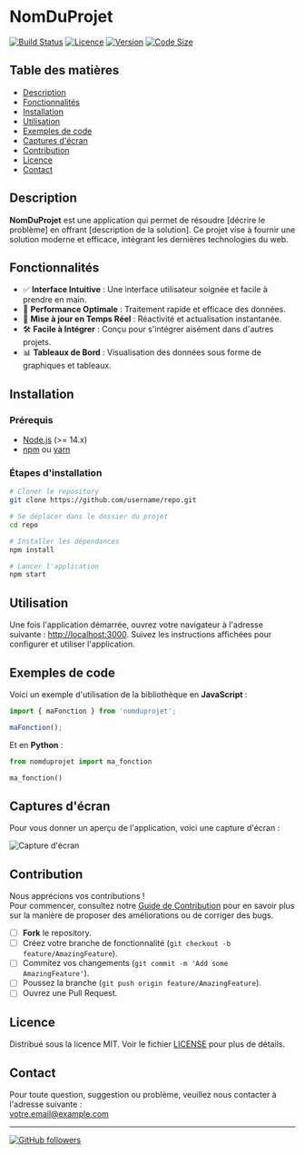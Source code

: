 # NomDuProjet

[![Build Status](https://img.shields.io/badge/build-passing-brightgreen)](https://github.com/username/repo)  [![Licence](https://img.shields.io/badge/licence-MIT-blue)](LICENSE)  [![Version](https://img.shields.io/badge/version-1.0.0-blue)](https://github.com/username/repo/releases)  [![Code Size](https://img.shields.io/github/languages/code-size/username/repo)](https://github.com/username/repo)

## Table des matières
- [Description](#description)
- [Fonctionnalités](#fonctionnalités)
- [Installation](#installation)
- [Utilisation](#utilisation)
- [Exemples de code](#exemples-de-code)
- [Captures d'écran](#captures-décran)
- [Contribution](#contribution)
- [Licence](#licence)
- [Contact](#contact)

## Description

**NomDuProjet** est une application qui permet de résoudre [décrire le problème] en offrant [description de la solution]. Ce projet vise à fournir une solution moderne et efficace, intégrant les dernières technologies du web.

## Fonctionnalités

- ✅ **Interface Intuitive** : Une interface utilisateur soignée et facile à prendre en main.
- 🚀 **Performance Optimale** : Traitement rapide et efficace des données.
- 💠 **Mise à jour en Temps Réel** : Réactivité et actualisation instantanée.
- 🛠️ **Facile à Intégrer** : Conçu pour s'intégrer aisément dans d'autres projets.
- 📊 **Tableaux de Bord** : Visualisation des données sous forme de graphiques et tableaux.

## Installation

### Prérequis

- [Node.js](https://nodejs.org/) (>= 14.x)
- [npm](https://www.npmjs.com/) ou [yarn](https://yarnpkg.com/)

### Étapes d'installation

```bash
# Cloner le repository
git clone https://github.com/username/repo.git

# Se déplacer dans le dossier du projet
cd repo

# Installer les dépendances
npm install

# Lancer l'application
npm start
```

## Utilisation

Une fois l'application démarrée, ouvrez votre navigateur à l'adresse suivante : [http://localhost:3000](http://localhost:3000). Suivez les instructions affichées pour configurer et utiliser l'application.

## Exemples de code

Voici un exemple d'utilisation de la bibliothèque en **JavaScript** :

```javascript
import { maFonction } from 'nomduprojet';

maFonction();
```

Et en **Python** :

```python
from nomduprojet import ma_fonction

ma_fonction()
```

## Captures d'écran

Pour vous donner un aperçu de l'application, voici une capture d'écran :

![Capture d'écran](https://via.placeholder.com/800x400.png?text=Screenshot+Placeholder)

## Contribution

Nous apprécions vos contributions !  
Pour commencer, consultez notre [Guide de Contribution](CONTRIBUTING.md) pour en savoir plus sur la manière de proposer des améliorations ou de corriger des bugs.  
- [ ] **Fork** le repository.
- [ ] Créez votre branche de fonctionnalité (`git checkout -b feature/AmazingFeature`).
- [ ] Commitez vos changements (`git commit -m 'Add some AmazingFeature'`).
- [ ] Poussez la branche (`git push origin feature/AmazingFeature`).
- [ ] Ouvrez une Pull Request.

## Licence

Distribué sous la licence MIT. Voir le fichier [LICENSE](LICENSE) pour plus de détails.

## Contact

Pour toute question, suggestion ou problème, veuillez nous contacter à l'adresse suivante :  
[votre.email@example.com](mailto:votre.email@example.com)

---

[![GitHub followers](https://img.shields.io/github/followers/PrimeoCraft?style=social)](https://github.com/PrimeoCraft?tab=followers)

